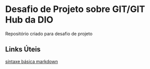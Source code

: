 # Desafio de Projeto sobre GIT/GIT Hub da DIO
Repositório criado para desafio de projeto

## Links Úteis
[síntaxe básica markdown](https://www.markdownguide.org/basic-syntax/)
